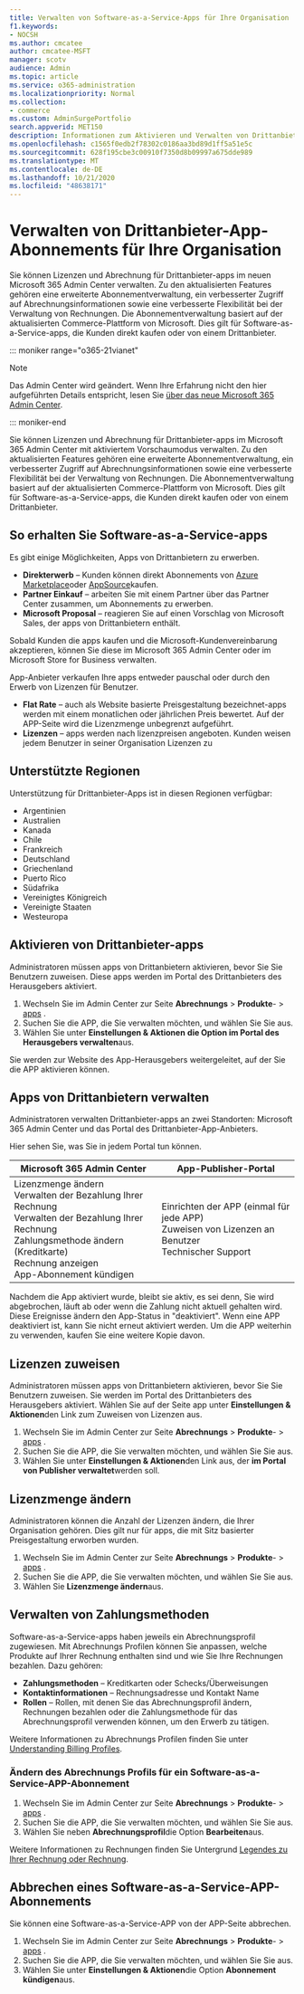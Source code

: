 ```yaml
---
title: Verwalten von Software-as-a-Service-Apps für Ihre Organisation
f1.keywords:
- NOCSH
ms.author: cmcatee
author: cmcatee-MSFT
manager: scotv
audience: Admin
ms.topic: article
ms.service: o365-administration
ms.localizationpriority: Normal
ms.collection:
- commerce
ms.custom: AdminSurgePortfolio
search.appverid: MET150
description: Informationen zum Aktivieren und Verwalten von Drittanbieter-apps im Microsoft 365 Admin Center.
ms.openlocfilehash: c1565f0edb2f78302c0186aa3bd89d1ff5a51e5c
ms.sourcegitcommit: 628f195cbe3c00910f7350d8b09997a675dde989
ms.translationtype: MT
ms.contentlocale: de-DE
ms.lasthandoff: 10/21/2020
ms.locfileid: "48638171"
---
```

# <a name="manage-third-party-app-subscriptions-for-your-organization"></a>Verwalten von Drittanbieter-App-Abonnements für Ihre Organisation

Sie können Lizenzen und Abrechnung für Drittanbieter-apps im neuen Microsoft 365 Admin Center verwalten. Zu den aktualisierten Features gehören eine erweiterte Abonnementverwaltung, ein verbesserter Zugriff auf Abrechnungsinformationen sowie eine verbesserte Flexibilität bei der Verwaltung von Rechnungen. Die Abonnementverwaltung basiert auf der aktualisierten Commerce-Plattform von Microsoft. Dies gilt für Software-as-a-Service-apps, die Kunden direkt kaufen oder von einem Drittanbieter.

::: moniker range="o365-21vianet"

> [!NOTE]
> Das Admin Center wird geändert. Wenn Ihre Erfahrung nicht den hier aufgeführten Details entspricht, lesen Sie [über das neue Microsoft 365 Admin Center](https://docs.microsoft.com/microsoft-365/admin/microsoft-365-admin-center-preview?view=o365-21vianet).

::: moniker-end

Sie können Lizenzen und Abrechnung für Drittanbieter-apps im Microsoft 365 Admin Center mit aktiviertem Vorschaumodus verwalten. Zu den aktualisierten Features gehören eine erweiterte Abonnementverwaltung, ein verbesserter Zugriff auf Abrechnungsinformationen sowie eine verbesserte Flexibilität bei der Verwaltung von Rechnungen. Die Abonnementverwaltung basiert auf der aktualisierten Commerce-Plattform von Microsoft. Dies gilt für Software-as-a-Service-apps, die Kunden direkt kaufen oder von einem Drittanbieter.


## <a name="how-to-get-software-as-a-service-apps"></a>So erhalten Sie Software-as-a-Service-apps

Es gibt einige Möglichkeiten, Apps von Drittanbietern zu erwerben.

- **Direkterwerb** – Kunden können direkt Abonnements von [Azure Marketplace](https://azuremarketplace.microsoft.com/marketplace/)oder [AppSource](https://www.appsource.com/)kaufen.
- **Partner Einkauf** – arbeiten Sie mit einem Partner über das Partner Center zusammen, um Abonnements zu erwerben.
- **Microsoft Proposal** – reagieren Sie auf einen Vorschlag von Microsoft Sales, der apps von Drittanbietern enthält.

Sobald Kunden die apps kaufen und die Microsoft-Kundenvereinbarung akzeptieren, können Sie diese im Microsoft 365 Admin Center oder im Microsoft Store for Business verwalten.

App-Anbieter verkaufen Ihre apps entweder pauschal oder durch den Erwerb von Lizenzen für Benutzer.

- **Flat Rate** – auch als Website basierte Preisgestaltung bezeichnet-apps werden mit einem monatlichen oder jährlichen Preis bewertet. Auf der APP-Seite wird die Lizenzmenge unbegrenzt aufgeführt.
- **Lizenzen** – apps werden nach lizenzpreisen angeboten. Kunden weisen jedem Benutzer in seiner Organisation Lizenzen zu

## <a name="supported-regions"></a>Unterstützte Regionen

Unterstützung für Drittanbieter-Apps ist in diesen Regionen verfügbar:

- Argentinien
- Australien
- Kanada
- Chile
- Frankreich
- Deutschland
- Griechenland
- Puerto Rico
- Südafrika
- Vereinigtes Königreich
- Vereinigte Staaten
- Westeuropa

## <a name="activate-third-party-apps"></a>Aktivieren von Drittanbieter-apps

Administratoren müssen apps von Drittanbietern aktivieren, bevor Sie Sie Benutzern zuweisen. Diese apps werden im Portal des Drittanbieters des Herausgebers aktiviert.

1. Wechseln Sie im Admin Center zur Seite **Abrechnungs**  >  **Produkte**-  >  <a href="https://go.microsoft.com/fwlink/p/?linkid=2125823" target="_blank">apps</a> .
2. Suchen Sie die APP, die Sie verwalten möchten, und wählen Sie Sie aus.
3. Wählen Sie unter **Einstellungen & Aktionen** **die Option im Portal des Herausgebers verwalten**aus.

Sie werden zur Website des App-Herausgebers weitergeleitet, auf der Sie die APP aktivieren können.

## <a name="manage-third-party-apps"></a>Apps von Drittanbietern verwalten

Administratoren verwalten Drittanbieter-apps an zwei Standorten: Microsoft 365 Admin Center und das Portal des Drittanbieter-App-Anbieters.

Hier sehen Sie, was Sie in jedem Portal tun können.

| Microsoft 365 Admin Center | App-Publisher-Portal |
| --- | --- |
| Lizenzmenge ändern <br> Verwalten der Bezahlung Ihrer Rechnung <br> Verwalten der Bezahlung Ihrer Rechnung <br> Zahlungsmethode ändern (Kreditkarte) <br> Rechnung anzeigen <br> App-Abonnement kündigen | Einrichten der APP (einmal für jede APP) <br> Zuweisen von Lizenzen an Benutzer <br> Technischer Support |

Nachdem die App aktiviert wurde, bleibt sie aktiv, es sei denn, Sie wird abgebrochen, läuft ab oder wenn die Zahlung nicht aktuell gehalten wird. Diese Ereignisse ändern den App-Status in "deaktiviert". Wenn eine APP deaktiviert ist, kann Sie nicht erneut aktiviert werden. Um die APP weiterhin zu verwenden, kaufen Sie eine weitere Kopie davon.

## <a name="assign-licenses"></a>Lizenzen zuweisen

Administratoren müssen apps von Drittanbietern aktivieren, bevor Sie Sie Benutzern zuweisen. Sie werden im Portal des Drittanbieters des Herausgebers aktiviert. Wählen Sie auf der Seite app unter **Einstellungen & Aktionen**den Link zum Zuweisen von Lizenzen aus.

1. Wechseln Sie im Admin Center zur Seite **Abrechnungs**  >  **Produkte**-  >  <a href="https://go.microsoft.com/fwlink/p/?linkid=2125823" target="_blank">apps</a> .
2. Suchen Sie die APP, die Sie verwalten möchten, und wählen Sie Sie aus.
3. Wählen Sie unter **Einstellungen & Aktionen**den Link aus, der **im Portal von Publisher verwaltet**werden soll.

## <a name="change-license-quantity"></a>Lizenzmenge ändern

Administratoren können die Anzahl der Lizenzen ändern, die Ihrer Organisation gehören. Dies gilt nur für apps, die mit Sitz basierter Preisgestaltung erworben wurden.

1. Wechseln Sie im Admin Center zur Seite **Abrechnungs**  >  **Produkte**-  >  <a href="https://go.microsoft.com/fwlink/p/?linkid=2125823" target="_blank">apps</a> .
2. Suchen Sie die APP, die Sie verwalten möchten, und wählen Sie Sie aus.
3. Wählen Sie **Lizenzmenge ändern**aus.

## <a name="manage-payment-methods"></a>Verwalten von Zahlungsmethoden

Software-as-a-Service-apps haben jeweils ein Abrechnungsprofil zugewiesen. Mit Abrechnungs Profilen können Sie anpassen, welche Produkte auf Ihrer Rechnung enthalten sind und wie Sie Ihre Rechnungen bezahlen. Dazu gehören:

- **Zahlungsmethoden** – Kreditkarten oder Schecks/Überweisungen
- **Kontaktinformationen** – Rechnungsadresse und Kontakt Name
- **Rollen** – Rollen, mit denen Sie das Abrechnungsprofil ändern, Rechnungen bezahlen oder die Zahlungsmethode für das Abrechnungsprofil verwenden können, um den Erwerb zu tätigen.

Weitere Informationen zu Abrechnungs Profilen finden Sie unter [Understanding Billing Profiles](https://docs.microsoft.com/microsoft-store/billing-profile).

### <a name="change-the-billing-profile-on-a-software-as-a-service-app-subscription"></a>Ändern des Abrechnungs Profils für ein Software-as-a-Service-APP-Abonnement

1. Wechseln Sie im Admin Center zur Seite **Abrechnungs**  >  **Produkte**-  >  <a href="https://go.microsoft.com/fwlink/p/?linkid=2125823" target="_blank">apps</a> .
2. Suchen Sie die APP, die Sie verwalten möchten, und wählen Sie Sie aus.
3. Wählen Sie neben **Abrechnungsprofil**die Option **Bearbeiten**aus.

Weitere Informationen zu Rechnungen finden Sie Untergrund [Legendes zu Ihrer Rechnung oder Rechnung](billing-and-payments/understand-your-invoice.md).

## <a name="cancel-a-software-as-a-service-app-subscription"></a>Abbrechen eines Software-as-a-Service-APP-Abonnements

Sie können eine Software-as-a-Service-APP von der APP-Seite abbrechen.

1. Wechseln Sie im Admin Center zur Seite **Abrechnungs**  >  **Produkte**-  >  <a href="https://go.microsoft.com/fwlink/p/?linkid=2125823" target="_blank">apps</a> .
2. Suchen Sie die APP, die Sie verwalten möchten, und wählen Sie Sie aus.
3. Wählen Sie unter **Einstellungen & Aktionen**die Option **Abonnement kündigen**aus.